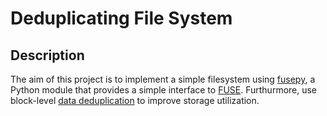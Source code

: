 # Deduplicating File System

## Description
The aim of this project is to implement a simple filesystem using [fusepy](https://pypi.org/project/fusepy/), a Python module that provides a simple interface to [FUSE](http://fuse.sourceforge.net/). Furthurmore, use block-level [data deduplication](https://en.wikipedia.org/wiki/Data_deduplication) to improve storage utilization.
